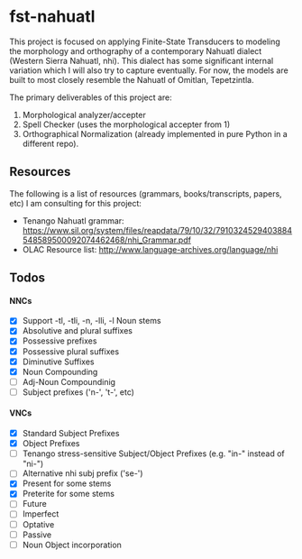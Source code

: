 # fst-nahuatl
This project is focused on applying Finite-State Transducers to modeling the morphology and orthography of a contemporary Nahuatl dialect (Western Sierra Nahuatl, nhi). This dialect has some significant internal variation which I will also try to capture eventually. For now, the models are built to most closely resemble the Nahuatl of Omitlan, Tepetzintla.

The primary deliverables of this project are:
1. Morphological analyzer/accepter
2. Spell Checker (uses the morphological accepter from 1)
3. Orthographical Normalization (already implemented in pure Python in a different repo).

## Resources
The following is a list of resources (grammars, books/transcripts, papers, etc) I am consulting for this project:
* Tenango Nahuatl grammar: https://www.sil.org/system/files/reapdata/79/10/32/7910324529403884548589500092074462468/nhi_Grammar.pdf
* OLAC Resource list: http://www.language-archives.org/language/nhi

## Todos
#### NNCs
- [x] Support -tl, -tli, -n, -lli, -l Noun stems
- [x] Absolutive and plural suffixes
- [x] Possessive prefixes
- [x] Possessive plural suffixes
- [x] Diminutive Suffixes
- [x] Noun Compounding
- [ ] Adj-Noun Compoundinig
- [ ] Subject prefixes ('n-', 't-', etc)

#### VNCs
- [x] Standard Subject Prefixes
- [x] Object Prefixes
- [ ] Tenango stress-sensitive Subject/Object Prefixes (e.g. "in-" instead of "ni-")
- [ ] Alternative nhi subj prefix ('se-')
- [x] Present for some stems
- [x] Preterite for some stems
- [ ] Future
- [ ] Imperfect
- [ ] Optative
- [ ] Passive
- [ ] Noun Object incorporation

